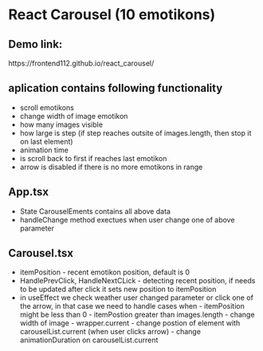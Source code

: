 <h1>React Carousel (10 emotikons)</h1>

<h2>Demo link:</h2>
<p>https://frontend112.github.io/react_carousel/</p>

<h2>aplication contains following functionality</h2>
<ul>
  <li>scroll emotikons</li>
  <li>change width of image emotikon</li>
  <li>how many images visible</li>
  <li>how large is step (if step reaches outsite of images.length, then stop it on last element)</li>
  <li>animation time</li>
  <li>is scroll back to first if reaches last emotikon</li>
  <li>arrow is disabled if there is no more emotikons in range</li>
</ul>

<h2>App.tsx</h2>
<ul>
  <li>State CarouselEments contains all above data</li>
  <li>handleChange method exectues when user change one of above parameter</li>
</ul>

<h2>Carousel.tsx</h2>
<ul>
  <li>itemPosition - recent emotikon position, default is 0</li>
  <li>HandlePrevClick, HandleNextCLick - detecting recent position, if needs to be updated after click it sets new position to itemPosition </li>
  <li>
    in useEffect we check weather user changed parameter or click one of the arrow, in that case we need to handle cases when
    - itemPosition might be less than 0
    - itemPostion greater than images.length 
    - change width of image - wrapper.current
    - change postion of element with carouselList.current (when user clicks arrow)
    - change animationDuration on carouselList.current
  </li>
</ul>
